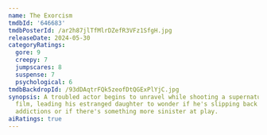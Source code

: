 ```yaml
---
name: The Exorcism
tmdbId: '646683'
tmdbPosterId: /ar2h87jlTfMlrDZefR3VFz1SfgH.jpg
releaseDate: 2024-05-30
categoryRatings:
  gore: 9
  creepy: 7
  jumpscares: 8
  suspense: 7
  psychological: 6
tmdbBackdropId: /93dDAqtrFQk5zeofDtQGExPlYjC.jpg
synopsis: A troubled actor begins to unravel while shooting a supernatural horror
  film, leading his estranged daughter to wonder if he's slipping back into his past
  addictions or if there's something more sinister at play.
aiRatings: true
---
```


